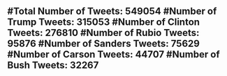 #Total Number of Tweets: 549054 
#Number of Trump Tweets: 315053
#Number of Clinton Tweets: 276810
#Number of Rubio Tweets: 95876
#Number of Sanders Tweets: 75629
#Number of Carson Tweets: 44707
#Number of Bush Tweets: 32267
---
